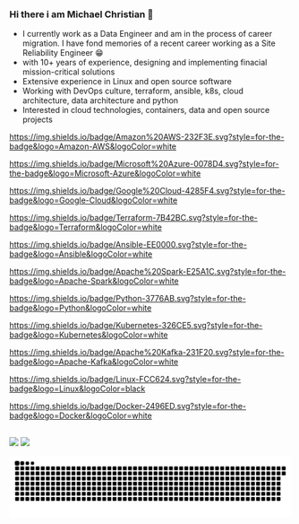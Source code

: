 ### Hi there i am Michael Christian 👋

- I currently work as a Data Engineer and am in the process of career migration. I have fond memories of a recent career working as a Site Reliability Engineer 😁
- with 10+ years of experience, designing and implementing finacial mission-critical solutions
- Extensive experience in Linux and open source software
- Working with DevOps culture, terraform, ansible, k8s, cloud architecture, data architecture and python
- Interested in cloud technologies, containers, data and open source projects
<!--  <div>
  <a href="https://github.com/mchristian279">
  <img height="180em" src="https://github-readme-stats.vercel.app/api?username=mchristian279&show_icons=true&theme=light&include_all_commits=true&count_private=true"/>
  <img height="180em" src="https://github-readme-stats.vercel.app/api/top-langs/?username=mchristian279&layout=compact&langs_count=7&theme=light"/>
</div> -->
<div>

https://img.shields.io/badge/Amazon%20AWS-232F3E.svg?style=for-the-badge&logo=Amazon-AWS&logoColor=white

https://img.shields.io/badge/Microsoft%20Azure-0078D4.svg?style=for-the-badge&logo=Microsoft-Azure&logoColor=white

https://img.shields.io/badge/Google%20Cloud-4285F4.svg?style=for-the-badge&logo=Google-Cloud&logoColor=white

https://img.shields.io/badge/Terraform-7B42BC.svg?style=for-the-badge&logo=Terraform&logoColor=white

https://img.shields.io/badge/Ansible-EE0000.svg?style=for-the-badge&logo=Ansible&logoColor=white

https://img.shields.io/badge/Apache%20Spark-E25A1C.svg?style=for-the-badge&logo=Apache-Spark&logoColor=white

https://img.shields.io/badge/Python-3776AB.svg?style=for-the-badge&logo=Python&logoColor=white

https://img.shields.io/badge/Kubernetes-326CE5.svg?style=for-the-badge&logo=Kubernetes&logoColor=white

https://img.shields.io/badge/Apache%20Kafka-231F20.svg?style=for-the-badge&logo=Apache-Kafka&logoColor=white

https://img.shields.io/badge/Linux-FCC624.svg?style=for-the-badge&logo=Linux&logoColor=black

https://img.shields.io/badge/Docker-2496ED.svg?style=for-the-badge&logo=Docker&logoColor=white

</div>
 
 ##
 
  <div> 
  <a href="https://instagram.com/michael_christianr" target="_blank"><img src="https://img.shields.io/badge/-Instagram-%23E4405F?style=for-the-badge&logo=instagram&logoColor=white" target="_blank"></a>
  <a href="https://www.linkedin.com/in/michael-reis-ba9b1441/" target="_blank"><img src="https://img.shields.io/badge/-LinkedIn-%230077B5?style=for-the-badge&logo=linkedin&logoColor=white" target="_blank"></a> 
 
![Snake animation](https://github.com/mchristian279/mchristian279/blob/output/github-contribution-grid-snake.svg)
 
</div>
  
  
